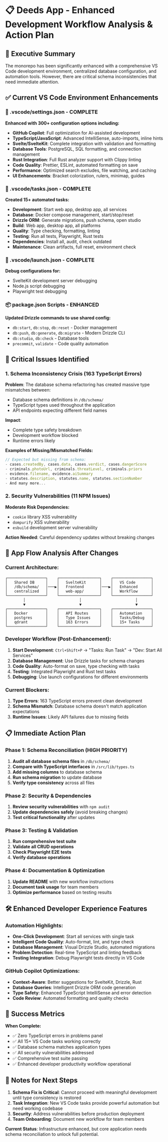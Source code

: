 # 📋 Deeds App - Enhanced Development Workflow Analysis & Action Plan

## 🎯 Executive Summary

The monorepo has been significantly enhanced with a comprehensive VS Code development environment, centralized database configuration, and automation tools. However, there are critical schema inconsistencies that need immediate attention.

## ✅ Current VS Code Environment Enhancements

### 📁 .vscode/settings.json - COMPLETE
**Enhanced with 300+ configuration options including:**
- **GitHub Copilot**: Full optimization for AI-assisted development
- **TypeScript/JavaScript**: Advanced IntelliSense, auto-imports, inline hints
- **Svelte/SvelteKit**: Complete integration with validation and formatting
- **Database Tools**: PostgreSQL, SQL formatting, and connection management
- **Rust Integration**: Full Rust analyzer support with Clippy linting
- **Code Quality**: Prettier, ESLint, automated formatting on save
- **Performance**: Optimized search excludes, file watching, and caching
- **UI Enhancements**: Bracket colorization, rulers, minimap, guides

### 🔧 .vscode/tasks.json - COMPLETE
**Created 15+ automated tasks:**
- **Development**: Start web app, desktop app, all services
- **Database**: Docker compose management, start/stop/reset
- **Drizzle ORM**: Generate migrations, push schema, open studio
- **Build**: Web app, desktop app, all platforms
- **Quality**: Type checking, formatting, linting
- **Testing**: Run all tests, Playwright, Rust tests
- **Dependencies**: Install all, audit, check outdated
- **Maintenance**: Clean artifacts, full reset, environment check

### 🐛 .vscode/launch.json - COMPLETE
**Debug configurations for:**
- SvelteKit development server debugging
- Node.js script debugging
- Playwright test debugging

### 📦 package.json Scripts - ENHANCED
**Updated Drizzle commands to use shared config:**
- `db:start`, `db:stop`, `db:reset` - Docker management
- `db:push`, `db:generate`, `db:migrate` - Modern Drizzle CLI
- `db:studio`, `db:check` - Database tools
- `precommit`, `validate` - Code quality automation

## 🚨 Critical Issues Identified

### 1. Schema Inconsistency Crisis (163 TypeScript Errors)
**Problem**: The database schema refactoring has created massive type mismatches between:
- Database schema definitions in `/db/schema/`
- TypeScript types used throughout the application
- API endpoints expecting different field names

**Impact**: 
- Complete type safety breakdown
- Development workflow blocked
- Runtime errors likely

**Examples of Missing/Mismatched Fields:**
```typescript
// Expected but missing from schema:
- cases.createdBy, cases.data, cases.verdict, cases.dangerScore
- criminals.photoUrl, criminals.threatLevel, criminals.priors
- evidence.filename, evidence.aiSummary
- statutes.description, statutes.name, statutes.sectionNumber
- And many more...
```

### 2. Security Vulnerabilities (11 NPM Issues)
**Moderate Risk Dependencies:**
- `cookie` library XSS vulnerability
- `dompurify` XSS vulnerability  
- `esbuild` development server vulnerability

**Action Needed**: Careful dependency updates without breaking changes

## 🔄 App Flow Analysis After Changes

### Current Architecture:
```
┌─────────────────┐    ┌──────────────────┐    ┌─────────────────┐
│   Shared DB     │    │   SvelteKit      │    │   VS Code       │
│   /db/schema/   │───▶│   Frontend       │───▶│   Enhanced      │
│   centralized   │    │   web-app/       │    │   Workflow      │
└─────────────────┘    └──────────────────┘    └─────────────────┘
        │                        │                        │
        ▼                        ▼                        ▼
┌─────────────────┐    ┌──────────────────┐    ┌─────────────────┐
│   Docker        │    │   API Routes     │    │   Automation    │
│   postgres      │    │   Type Issues    │    │   Tasks/Debug   │
│   qdrant        │    │   163 Errors     │    │   15+ Tasks     │
└─────────────────┘    └──────────────────┘    └─────────────────┘
```

### Developer Workflow (Post-Enhancement):
1. **Start Development**: `Ctrl+Shift+P` → "Tasks: Run Task" → "Dev: Start All Services"
2. **Database Management**: Use Drizzle tasks for schema changes
3. **Code Quality**: Auto-format on save, type checking with tasks
4. **Testing**: Integrated Playwright and Rust test tasks
5. **Debugging**: Use launch configurations for different environments

### Current Blockers:
1. **Type Errors**: 163 TypeScript errors prevent clean development
2. **Schema Mismatch**: Database schema doesn't match application expectations
3. **Runtime Issues**: Likely API failures due to missing fields

## 📋 Immediate Action Plan

### Phase 1: Schema Reconciliation (HIGH PRIORITY)
1. **Audit all database schema files** in `/db/schema/`
2. **Compare with TypeScript interfaces** in `/src/lib/types.ts`
3. **Add missing columns** to database schema
4. **Run schema migration** to update database
5. **Verify type consistency** across all files

### Phase 2: Security & Dependencies
1. **Review security vulnerabilities** with `npm audit`
2. **Update dependencies safely** (avoid breaking changes)
3. **Test critical functionality** after updates

### Phase 3: Testing & Validation
1. **Run comprehensive test suite** 
2. **Validate all CRUD operations**
3. **Check Playwright E2E tests**
4. **Verify database operations**

### Phase 4: Documentation & Optimization
1. **Update README** with new workflow instructions
2. **Document task usage** for team members
3. **Optimize performance** based on testing results

## 🛠️ Enhanced Developer Experience Features

### Automation Highlights:
- **One-Click Development**: Start all services with single task
- **Intelligent Code Quality**: Auto-format, lint, and type check
- **Database Management**: Visual Drizzle Studio, automated migrations
- **Problem Detection**: Real-time TypeScript and linting feedback
- **Testing Integration**: Debug Playwright tests directly in VS Code

### GitHub Copilot Optimizations:
- **Context-Aware**: Better suggestions for SvelteKit, Drizzle, Rust
- **Database Queries**: Intelligent Drizzle ORM code generation
- **Type Safety**: Enhanced TypeScript IntelliSense and error detection
- **Code Review**: Automated formatting and quality checks

## 🎯 Success Metrics

**When Complete:**
- ✅ Zero TypeScript errors in problems panel
- ✅ All 15+ VS Code tasks working correctly
- ✅ Database schema matches application types
- ✅ All security vulnerabilities addressed
- ✅ Comprehensive test suite passing
- ✅ Enhanced developer productivity workflow operational

## 📝 Notes for Next Steps

1. **Schema Fix is Critical**: Cannot proceed with meaningful development until type consistency is restored
2. **Task Integration**: New VS Code tasks provide powerful automation but need working codebase
3. **Security**: Address vulnerabilities before production deployment
4. **Team Onboarding**: Document new workflow for team members

**Current Status**: Infrastructure enhanced, but core application needs schema reconciliation to unlock full potential.
